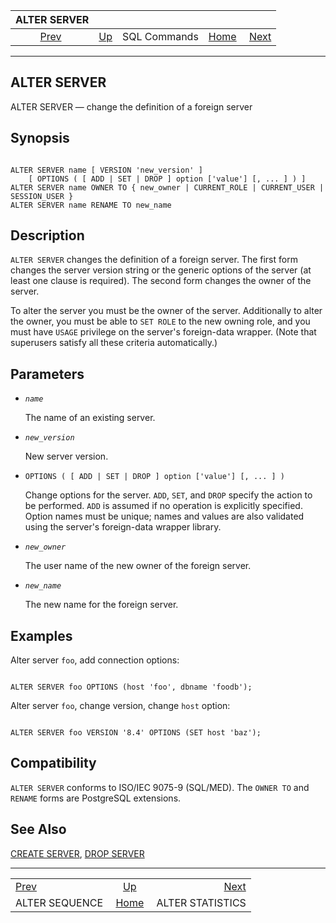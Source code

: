 <!--?xml version="1.0" encoding="UTF-8" standalone="no"?-->

|                   ALTER SERVER                   |                                        |              |                                                       |                                                      |
| :----------------------------------------------: | :------------------------------------- | :----------: | ----------------------------------------------------: | ---------------------------------------------------: |
| [Prev](sql-altersequence.html "ALTER SEQUENCE")  | [Up](sql-commands.html "SQL Commands") | SQL Commands | [Home](index.html "PostgreSQL 17devel Documentation") |  [Next](sql-alterstatistics.html "ALTER STATISTICS") |

***

[]()

## ALTER SERVER

ALTER SERVER — change the definition of a foreign server

## Synopsis

```

ALTER SERVER name [ VERSION 'new_version' ]
    [ OPTIONS ( [ ADD | SET | DROP ] option ['value'] [, ... ] ) ]
ALTER SERVER name OWNER TO { new_owner | CURRENT_ROLE | CURRENT_USER | SESSION_USER }
ALTER SERVER name RENAME TO new_name
```

## Description

`ALTER SERVER` changes the definition of a foreign server. The first form changes the server version string or the generic options of the server (at least one clause is required). The second form changes the owner of the server.

To alter the server you must be the owner of the server. Additionally to alter the owner, you must be able to `SET ROLE` to the new owning role, and you must have `USAGE` privilege on the server's foreign-data wrapper. (Note that superusers satisfy all these criteria automatically.)

## Parameters

*   *`name`*

    The name of an existing server.

*   *`new_version`*

    New server version.

*   `OPTIONS ( [ ADD | SET | DROP ] option ['value'] [, ... ] )`

    Change options for the server. `ADD`, `SET`, and `DROP` specify the action to be performed. `ADD` is assumed if no operation is explicitly specified. Option names must be unique; names and values are also validated using the server's foreign-data wrapper library.

*   *`new_owner`*

    The user name of the new owner of the foreign server.

*   *`new_name`*

    The new name for the foreign server.

## Examples

Alter server `foo`, add connection options:

```

ALTER SERVER foo OPTIONS (host 'foo', dbname 'foodb');
```

Alter server `foo`, change version, change `host` option:

```

ALTER SERVER foo VERSION '8.4' OPTIONS (SET host 'baz');
```

## Compatibility

`ALTER SERVER` conforms to ISO/IEC 9075-9 (SQL/MED). The `OWNER TO` and `RENAME` forms are PostgreSQL extensions.

## See Also

[CREATE SERVER](sql-createserver.html "CREATE SERVER"), [DROP SERVER](sql-dropserver.html "DROP SERVER")

***

|                                                  |                                                       |                                                      |
| :----------------------------------------------- | :---------------------------------------------------: | ---------------------------------------------------: |
| [Prev](sql-altersequence.html "ALTER SEQUENCE")  |         [Up](sql-commands.html "SQL Commands")        |  [Next](sql-alterstatistics.html "ALTER STATISTICS") |
| ALTER SEQUENCE                                   | [Home](index.html "PostgreSQL 17devel Documentation") |                                     ALTER STATISTICS |
